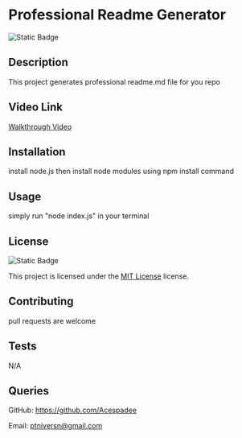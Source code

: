 
   # Professional Readme Generator
  
   ![Static Badge](https://img.shields.io/badge/MIT-License-blue)
  
   ## Description
  
   This project generates professional readme.md file for you repo

   ## Video Link
   [Walkthrough Video](https://drive.google.com/file/d/18RkcBU1Wf-QrB6GBKB6aneLTCVPn0FeE/view?usp=drive_link)

  
   ## Installation
  
   install node.js then install node modules using npm install command
  
   ## Usage
  
   simply run "node index.js" in your terminal
  
   ## License
  
   ![Static Badge](https://img.shields.io/badge/MIT-License-blue)
  
   This project is licensed under the [MIT License](https://choosealicense.com/licenses/mit/) license.
  
   ## Contributing
  
   pull requests are welcome
  
   ## Tests
  
   N/A
  
   ## Queries
  
   GitHub: https://github.com/Acespadee
  
   Email: ptniversn@gmail.com